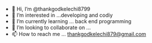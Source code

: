 - 👋 Hi, I’m @thankgodkelechi8799
- 👀 I’m interested in ...developing and codiy
- 🌱 I’m currently learning ... back end programming
- 💞️ I’m looking to collaborate on ...
- 📫 How to reach me ... thankgodkelechi879@gmail.com

<!---
thankgodkelechi8799/thankgodkelechi8799 is a ✨ special ✨ repository because its `README.md` (this file) appears on your GitHub profile.
You can click the Preview link to take a look at your changes.
--->
